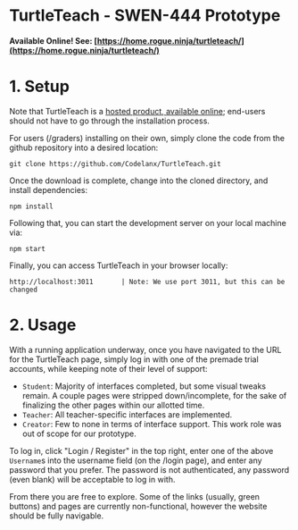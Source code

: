 # TurtleTeach  - SWEN-444 Prototype

#### Available Online! See: [https://home.rogue.ninja/turtleteach/](https://home.rogue.ninja/turtleteach/)

# 1. Setup

Note that TurtleTeach is a [hosted product, available online](https://home.rogue.ninja/turtleteach/);
end-users should not have to go through the installation process.

For users (/graders) installing on their own, simply clone the code from the github repository into a desired location:

    git clone https://github.com/Codelanx/TurtleTeach.git

Once the download is complete, change into the cloned directory, and install dependencies:

    npm install

Following that, you can start the development server on your local machine via:

    npm start

Finally, you can access TurtleTeach in your browser locally:

    http://localhost:3011       | Note: We use port 3011, but this can be changed


# 2. Usage

With a running application underway, once you have navigated to the URL for the TurtleTeach
page, simply log in with one of the premade trial accounts, while keeping note of their
level of support:
   

 * `Student`: Majority of interfaces completed, but some visual tweaks remain. A couple
    pages were stripped down/incomplete, for the sake of finalizing the other pages within our
   allotted time.
 * `Teacher`: All teacher-specific interfaces are implemented.
 * `Creator`: Few to none in terms of interface support. This work role was out of scope for
    our prototype.
 
To log in, click "Login / Register" in the top right, enter one of the above `Username`s into
the username field (on the /login page), and enter any password that you prefer. The password is
not authenticated, any password (even blank) will be acceptable to log in with.


From there you are free to explore. Some of the links (usually, green buttons) and pages are currently non-functional,
however the website should be fully navigable.

